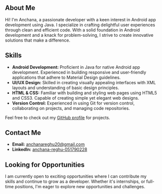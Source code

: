 ## About Me

Hi! I'm Anchana, a passionate developer with a keen interest in Android app development using Java. I specialize in crafting delightful user experiences through clean and efficient code. With a solid foundation in Android development and a knack for problem-solving, I strive to create innovative solutions that make a difference.

## Skills

- **Android Development:** Proficient in Java for native Android app development. Experienced in building responsive and user-friendly applications that adhere to Material Design guidelines.
- **UI/UX Design:** Skilled in creating visually appealing interfaces with XML layouts and understanding of basic design principles.
- **HTML & CSS:** Familiar with building and styling web pages using HTML5 and CSS3. Capable of creating simple yet elegant web designs.
- **Version Control:** Experienced in using Git for version control, collaborating on projects, and managing code repositories.

Feel free to check out my [GitHub profile](https://github.com/anchanareghu) for projects.

## Contact Me

- **Email:** anchanareghu20@gmail.com
- **LinkedIn:** [anchana-reghu-051790228](https://www.linkedin.com/in/anchana-reghu-051790228/)

## Looking for Opportunities

I am currently open to exciting opportunities where I can contribute my skills and continue to grow as a developer. Whether it's internships, or full-time positions, I'm eager to explore new opportunities and challenges.





